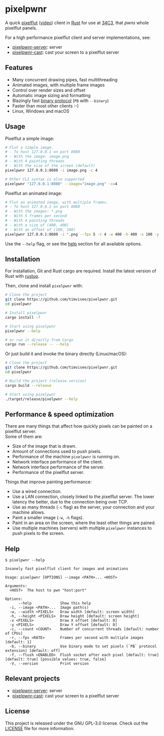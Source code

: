 # pixelpwnr

A quick [pixelflut][pixelflut] ([video][pixelflut-video]) client in
[Rust][rust] for use at [34C3][34C3], that _pwns_ whole pixelflut panels.

For a high performance pixelflut client and server implementations, see:
- [pixelpwnr-server][pixelpwnr-server]: server
- [pixelpwnr-cast][pixelpwnr-cast]: cast your screen to a pixelflut server

## Features

* Many concurrent drawing pipes, fast multithreading
* Animated images, with multiple frame images
* Control over render sizes and offset
* Automatic image sizing and formatting
* Blazingly fast [binary protocol](https://github.com/timvisee/pixelpwnr-server#the-binary-px-command) (`PB` with `--binary`)
* Faster than most other clients :-)
* Linux, Windows and macOS

## Usage

Pixelflut a simple image:
```bash
# Flut a simple image.
# - To host 127.0.0.1 on port 8080
# - With the image: image.png
# - With 4 painting threads
# - With the size of the screen (default)
pixelpwnr 127.0.0.1:8080 -i image.png -c 4

# Other CLI syntax is also supported
pixelpwnr "127.0.0.1:8080" --image="image.png" -c=4
```

Pixelflut an animated image:
```bash
# Flut an animated image, with multiple frames.
# - To host 127.0.0.1 on port 8080
# - With the images: *.png
# - With 5 frames per second
# - With 4 painting threads
# - With a size of (400, 400)
# - With an offset of (100, 100)
pixelpwnr 127.0.0.1:8080 -i *.png --fps 5 -c 4 -w 400 -h 400 -x 100 -y 100
```

Use the `--help` flag, or see the [help](#help) section for all available
options.

## Installation

For installation, Git and Rust cargo are required.
Install the latest version of Rust with [rustup][rustup].

Then, clone and install `pixelpwnr` with:

```bash
# Clone the project
git clone https://github.com/timvisee/pixelpwnr.git
cd pixelpwnr

# Install pixelpwnr
cargo install -f

# Start using pixelpwnr
pixelpwnr --help

# or run it directly from Cargo
cargo run --release -- --help
```

Or just build it and invoke the binary directly (Linux/macOS):

```bash
# Clone the project
git clone https://github.com/timvisee/pixelpwnr.git
cd pixelpwnr

# Build the project (release version)
cargo build --release

# Start using pixelpwnr
./target/release/pixelpwnr --help
```

## Performance & speed optimization

There are many things that affect how quickly pixels can be painted on a
pixelflut server.  
Some of them are:
- Size of the image that is drawn.
- Amount of connections used to push pixels.
- Performance of the machine `pixelpwnr` is running on.
- Network interface performance of the client.
- Network interface performance of the server.
- Performance of the pixelflut server.

Things that improve painting performance:
- Use a wired connection.
- Use a LAN connection, closely linked to the pixelflut server. The lower
  latency the better, due to the connection being over TCP.
- Use as many threads (`-c` flag) as the server, your connection and your
  machine allows.
- Paint a smaller image (`-w`, `-h` flags).
- Paint in an area on the screen, where the least other things are pained.
- Use multiple machines (servers) with multiple `pixelpwnr` instances to push
  pixels to the screen.

## Help

```text
$ pixelpwnr --help

Insanely fast pixelflut client for images and animations

Usage: pixelpwnr [OPTIONS] --image <PATH>... <HOST>

Arguments:
  <HOST>  The host to pwn "host:port"

Options:
      --help             Show this help
  -i, --image <PATH>...  Image path(s)
  -w, --width <PIXELS>   Draw width [default: screen width]
  -h, --height <PIXELS>  Draw height [default: screen height]
  -x <PIXELS>            Draw X offset [default: 0]
  -y <PIXELS>            Draw Y offset [default: 0]
  -c, --count <COUNT>    Number of concurrent threads [default: number of CPUs]
  -r, --fps <RATE>       Frames per second with multiple images [default: 1]
  -b, --binary           Use binary mode to set pixels (`PB` protocol extension) [default: off]
  -f, --flush <ENABLED>  Flush socket after each pixel [default: true] [default: true] [possible values: true, false]
  -V, --version          Print version
```

## Relevant projects

- [pixelpwnr-server][pixelpwnr-server]: server
- [pixelpwnr-cast][pixelpwnr-cast]: cast your screen to a pixelflut server

## License
This project is released under the GNU GPL-3.0 license.
Check out the [LICENSE](LICENSE) file for more information.


[34C3]: https://events.ccc.de/congress/2017/wiki/index.php/Main_Page
[pixelflut]: https://cccgoe.de/wiki/Pixelflut
[pixelflut-video]: https://vimeo.com/92827556/
[pixelpwnr-cast]: https://github.com/timvisee/pixelpwnr-cast
[pixelpwnr-server]: https://github.com/timvisee/pixelpwnr-server
[rust]: https://www.rust-lang.org/
[rustup]: https://rustup.rs/
